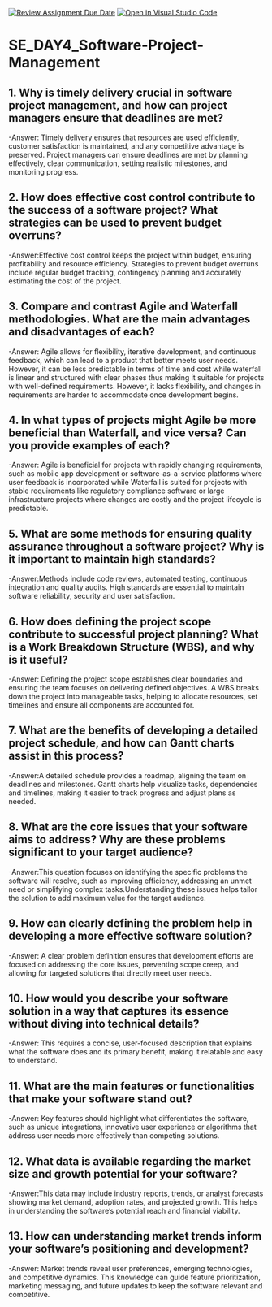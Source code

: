 [![Review Assignment Due Date](https://classroom.github.com/assets/deadline-readme-button-22041afd0340ce965d47ae6ef1cefeee28c7c493a6346c4f15d667ab976d596c.svg)](https://classroom.github.com/a/9pw6JKcu)
[![Open in Visual Studio Code](https://classroom.github.com/assets/open-in-vscode-2e0aaae1b6195c2367325f4f02e2d04e9abb55f0b24a779b69b11b9e10269abc.svg)](https://classroom.github.com/online_ide?assignment_repo_id=17004646&assignment_repo_type=AssignmentRepo)
# SE_DAY4_Software-Project-Management
## 1. Why is timely delivery crucial in software project management, and how can project managers ensure that deadlines are met?
  -Answer: Timely delivery ensures that resources are used efficiently, customer satisfaction 
  is maintained, and any competitive advantage is preserved. Project managers can ensure 
  deadlines are met by planning effectively, clear communication, setting realistic milestones, 
  and monitoring progress.
  
## 2. How does effective cost control contribute to the success of a software project? What strategies can be used to prevent budget overruns?
  -Answer:Effective cost control keeps the project within budget, ensuring profitability and 
  resource efficiency. Strategies to prevent budget overruns include regular budget tracking, 
  contingency planning and accurately estimating the cost of the project.
  
## 3. Compare and contrast Agile and Waterfall methodologies. What are the main advantages and disadvantages of each?
  -Answer: Agile allows for flexibility, iterative development, and continuous feedback, which 
   can lead to a product that better meets user needs. However, it can be less predictable in 
   terms of time and cost while waterfall is linear and structured with clear phases thus 
   making it suitable for projects with well-defined requirements. However, it lacks 
   flexibility, and changes in requirements are harder to accommodate once development begins.
  
## 4. In what types of projects might Agile be more beneficial than Waterfall, and vice versa? Can you provide examples of each?
  -Answer: Agile is beneficial for projects with rapidly changing requirements, such as mobile 
   app development or software-as-a-service platforms where user feedback is incorporated while 
   Waterfall is suited for projects with stable requirements like regulatory compliance 
   software or large infrastructure projects where changes are costly and the project lifecycle 
   is predictable. 
  
## 5. What are some methods for ensuring quality assurance throughout a software project? Why is it important to maintain high standards?
  -Answer:Methods include code reviews, automated testing, continuous integration and quality 
   audits. High standards are essential to maintain software reliability, security and user 
   satisfaction. 
  
## 6. How does defining the project scope contribute to successful project planning? What is a Work Breakdown Structure (WBS), and why is it useful?
  -Answer: Defining the project scope establishes clear boundaries and ensuring the team 
   focuses on delivering defined objectives. A WBS breaks down the project into manageable 
   tasks, helping to allocate resources, set timelines and ensure all components are accounted 
   for.
  
## 7. What are the benefits of developing a detailed project schedule, and how can Gantt charts assist in this process?
  -Answer:A detailed schedule provides a roadmap, aligning the team on deadlines and 
  milestones. Gantt charts help visualize tasks, dependencies and timelines, making it easier 
  to track progress and adjust plans as needed.
  
## 8. What are the core issues that your software aims to address? Why are these problems significant to your target audience?
  -Answer:This question focuses on identifying the specific problems the software will resolve, 
   such as improving efficiency, addressing an unmet need or simplifying complex 
  tasks.Understanding these issues helps tailor the solution to add maximum value for the 
   target audience.
  
## 9. How can clearly defining the problem help in developing a more effective software solution?
  -Answer: A clear problem definition ensures that development efforts are focused on 
   addressing the core issues, preventing scope creep, and allowing for targeted solutions that 
   directly meet user needs.
  
## 10. How would you describe your software solution in a way that captures its essence without diving into technical details?
  -Answer: This requires a concise, user-focused description that explains what the software 
   does and its primary benefit, making it relatable and easy to understand.
  
## 11. What are the main features or functionalities that make your software stand out?
  -Answer: Key features should highlight what differentiates the software, such as unique 
  integrations, innovative user experience or algorithms that address user needs more 
  effectively than competing solutions.
  
## 12. What data is available regarding the market size and growth potential for your software?
  -Answer:This data may include industry reports, trends, or analyst forecasts showing market 
  demand, adoption rates, and projected growth. This helps in understanding the software’s 
  potential reach and financial viability.
  
## 13. How can understanding market trends inform your software’s positioning and development?
  -Answer: Market trends reveal user preferences, emerging technologies, and competitive 
   dynamics. This knowledge can guide feature prioritization, marketing messaging, and future 
   updates to keep the software relevant and competitive.

